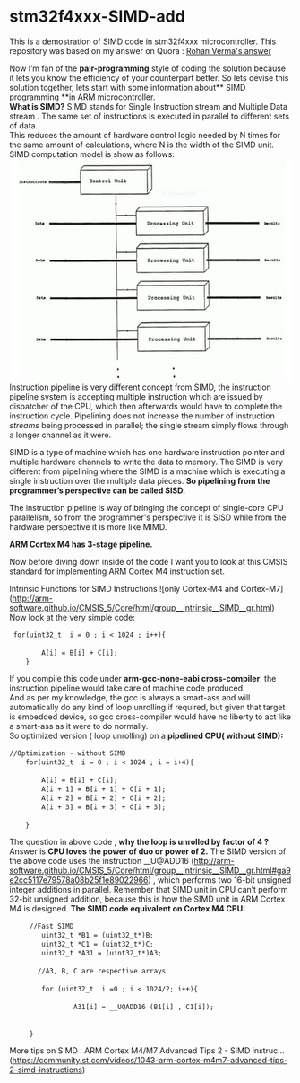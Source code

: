 # stm32f4xxx-SIMD-add
This is a demostration of SIMD code in stm32f4xxx microcontroller. This repository was based on my answer on Quora : [Rohan Verma's answer](http://qr.ae/TUT1OT)

Now I’m fan of the **pair-programming** style of coding the solution because it lets you know the efficiency of your counterpart better. So lets devise this solution together, lets start with some information about** SIMD programming **in ARM microcontroller.  
**What is SIMD?**
SIMD stands for Single Instruction stream and Multiple Data stream . The same set of instructions is executed in parallel to different sets of data.  
This reduces the amount of hardware control logic needed by N times for the same amount of calculations, where N is the width of the SIMD unit.  
SIMD computation model is show as follows:  
![SIMD pipleine.](main-qimg-84df36e69e2decf629e743020eb31fd0.jpg)  
Instruction pipeline is very different concept from SIMD, the instruction pipeline system is accepting multiple instruction which are issued by dispatcher of the CPU, which then afterwards would have to complete the instruction cycle.
Pipelining does not increase the number of instruction *streams* being processed in parallel; the single stream simply flows through a longer channel as it were.  

SIMD is a type of machine which has one hardware instruction pointer and multiple hardware channels to write the data to memory. The SIMD is very different from pipelining where the SIMD is a machine which is executing a single instruction over the multiple data pieces. **So pipelining from the programmer’s perspective can be called SISD.**    

The instruction pipeline is way of bringing the concept of single-core CPU parallelism, so from the programmer's perspective it is SISD while from the hardware perspective it is more like MIMD.  

**ARM Cortex M4 has 3-stage pipeline.**  

Now before diving down inside of the code I want you to look at this CMSIS standard for implementing ARM Cortex M4 instruction set.  

Intrinsic Functions for SIMD Instructions ![only Cortex-M4 and Cortex-M7] (http://arm-software.github.io/CMSIS_5/Core/html/group__intrinsic__SIMD__gr.html)  
Now look at the very simple code:
```
 for(uint32_t  i = 0 ; i < 1024 ; i++){

        A[i] = B[i] + C[i];
    }
 ```

If you compile this code under **arm-gcc-none-eabi cross-compiler**, the instruction pipeline would take care of machine code produced.  
And as per my knowledge, the gcc is always a smart-ass and will automatically do any kind of loop unrolling if required, but given that target is embedded device, so gcc cross-compiler would have no liberty to act like a smart-ass as it were to do normally.   
So optimized version ( loop unrolling) on a **pipelined CPU( without SIMD):**    
```
//Optimization - without SIMD
    for(uint32_t  i = 0 ; i < 1024 ; i = i+4){

        A[i] = B[i] + C[i];
        A[i + 1] = B[i + 1] + C[i + 1];
        A[i + 2] = B[i + 2] + C[i + 2];
        A[i + 3] = B[i + 3] + C[i + 3];

    }
```
The question in above code , **why the loop is unrolled by factor of 4 ?**
Answer is **CPU loves the power of duo or power of 2.**
The SIMD version of the above code uses the instruction __U@ADD16 (http://arm-software.github.io/CMSIS_5/Core/html/group__intrinsic__SIMD__gr.html#ga9e2cc5117e79578a08b25f1e89022966) , which performs two 16-bit unsigned integer additions in parallel. Remember that SIMD unit in CPU can’t perform 32-bit unsigned addition, because this is how the SIMD unit in ARM Cortex M4 is designed.
**The SIMD code equivalent on Cortex M4 CPU:**

```
     //Fast SIMD
        uint32_t *B1 = (uint32_t*)B;
        uint32_t *C1 = (uint32_t*)C;
		uint32_t *A31 = (uint32_t*)A3;

       //A3, B, C are respective arrays

		for (uint32_t  i =0 ; i < 1024/2; i++){

                A31[i] = __UQADD16 (B1[i] , C1[i]);


     }
  ```
  
More tips on SIMD : ARM Cortex M4/M7 Advanced Tips 2 - SIMD instruc... (https://community.st.com/videos/1043-arm-cortex-m4m7-advanced-tips-2-simd-instructions)
